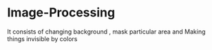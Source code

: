 # Image-Processing
It consists of changing background , mask particular area and Making things invisible by colors
